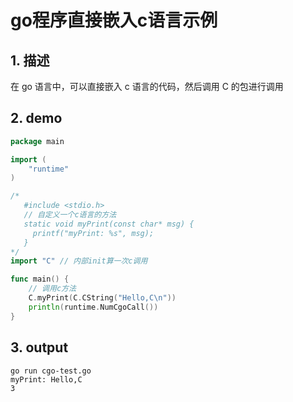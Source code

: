 # go程序直接嵌入c语言示例

## 1. 描述

在 go 语言中，可以直接嵌入 c 语言的代码，然后调用 C 的包进行调用

## 2. demo

```go
package main

import (
	"runtime"
)

/*
   #include <stdio.h>
   // 自定义一个c语言的方法
   static void myPrint(const char* msg) {
     printf("myPrint: %s", msg);
   }
*/
import "C" // 内部init算一次c调用

func main() {
	// 调用c方法
	C.myPrint(C.CString("Hello,C\n"))
	println(runtime.NumCgoCall())
}

```

## 3. output

```text
go run cgo-test.go 
myPrint: Hello,C
3
```


